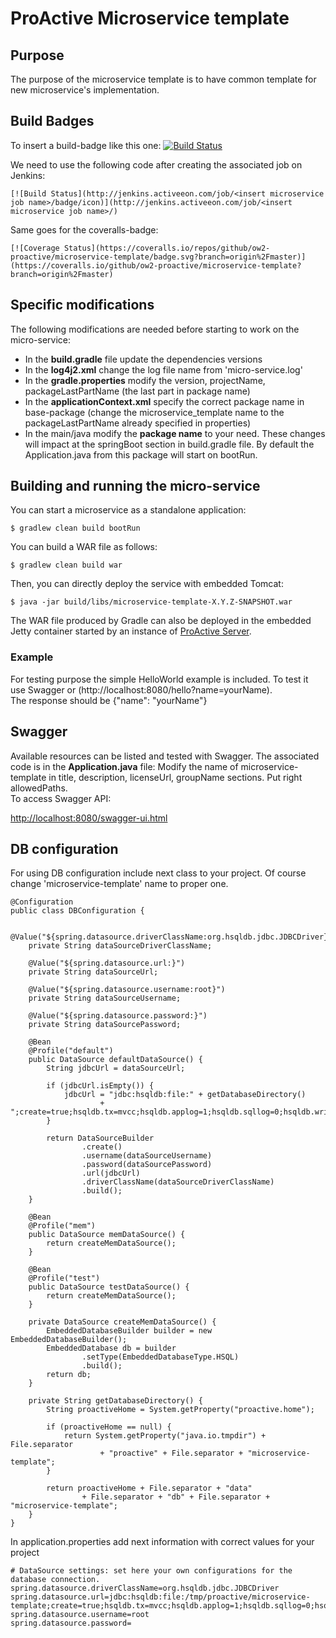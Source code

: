 # ProActive Microservice template

## Purpose

The purpose of the microservice template is to have common template for new microservice's implementation.

## Build Badges

To insert a build-badge like this one:
[![Build Status](http://jenkins.activeeon.com/job/scheduling/badge/icon)](http://jenkins.activeeon.com/job/scheduling/)

We need to use the following code after creating the associated job on Jenkins:
```
[![Build Status](http://jenkins.activeeon.com/job/<insert microservice job name>/badge/icon)](http://jenkins.activeeon.com/job/<insert microservice job name>/)
```

Same goes for the coveralls-badge:
```
[![Coverage Status](https://coveralls.io/repos/github/ow2-proactive/microservice-template/badge.svg?branch=origin%2Fmaster)](https://coveralls.io/github/ow2-proactive/microservice-template?branch=origin%2Fmaster)
```

## Specific modifications
The following modifications are needed before starting to work on the micro-service:
* In the **build.gradle** file update the dependencies versions
* In the **log4j2.xml** change the log file name from 'micro-service.log'
* In the **gradle.properties** modify the version, projectName, packageLastPartName (the last part in package name)
* In the **applicationContext.xml** specify the correct package name in base-package (change the microservice_template name to the packageLastPartName already specified in properties)
* In the main/java modify the **package name** to your need.
These changes will impact at the springBoot section in build.gradle file. By default the Application.java from this package will start on bootRun.

## Building and running the micro-service

You can start a microservice as a standalone application:
```
$ gradlew clean build bootRun
```

You can build a WAR file as follows:

```
$ gradlew clean build war
```

Then, you can directly deploy the service with embedded Tomcat:

```
$ java -jar build/libs/microservice-template-X.Y.Z-SNAPSHOT.war
```

The WAR file produced by Gradle can also be deployed in the embedded Jetty container started by an instance of [ProActive Server](https://github.com/ow2-proactive/scheduling).

### Example
For testing purpose the simple HelloWorld example is included. To test it use Swagger or (http://localhost:8080/hello?name=yourName).<br>
The response should be {"name": "yourName"}

## Swagger

Available resources can be listed and tested with Swagger. The associated code is in the **Application.java** file:
Modify the name of microservice-template in title, description, licenseUrl, groupName sections. Put right allowedPaths.<br>
To access Swagger API:

[http://localhost:8080/swagger-ui.html](http://localhost:8080/swagger-ui.html)

## DB configuration

For using DB configuration include next class to your project.
Of course change 'microservice-template' name to proper one.

```
@Configuration
public class DBConfiguration {

    @Value("${spring.datasource.driverClassName:org.hsqldb.jdbc.JDBCDriver}")
    private String dataSourceDriverClassName;

    @Value("${spring.datasource.url:}")
    private String dataSourceUrl;

    @Value("${spring.datasource.username:root}")
    private String dataSourceUsername;

    @Value("${spring.datasource.password:}")
    private String dataSourcePassword;

    @Bean
    @Profile("default")
    public DataSource defaultDataSource() {
        String jdbcUrl = dataSourceUrl;

        if (jdbcUrl.isEmpty()) {
            jdbcUrl = "jdbc:hsqldb:file:" + getDatabaseDirectory()
                    + ";create=true;hsqldb.tx=mvcc;hsqldb.applog=1;hsqldb.sqllog=0;hsqldb.write_delay=false";
        }

        return DataSourceBuilder
                .create()
                .username(dataSourceUsername)
                .password(dataSourcePassword)
                .url(jdbcUrl)
                .driverClassName(dataSourceDriverClassName)
                .build();
    }

    @Bean
    @Profile("mem")
    public DataSource memDataSource() {
        return createMemDataSource();
    }

    @Bean
    @Profile("test")
    public DataSource testDataSource() {
        return createMemDataSource();
    }

    private DataSource createMemDataSource() {
        EmbeddedDatabaseBuilder builder = new EmbeddedDatabaseBuilder();
        EmbeddedDatabase db = builder
                .setType(EmbeddedDatabaseType.HSQL)
                .build();
        return db;
    }

    private String getDatabaseDirectory() {
        String proactiveHome = System.getProperty("proactive.home");

        if (proactiveHome == null) {
            return System.getProperty("java.io.tmpdir") + File.separator
                    + "proactive" + File.separator + "microservice-template";
        }

        return proactiveHome + File.separator + "data"
                + File.separator + "db" + File.separator + "microservice-template";
    }
}
```

In application.properties add next information with correct values for your project

```
# DataSource settings: set here your own configurations for the database connection.
spring.datasource.driverClassName=org.hsqldb.jdbc.JDBCDriver
spring.datasource.url=jdbc:hsqldb:file:/tmp/proactive/microservice-template;create=true;hsqldb.tx=mvcc;hsqldb.applog=1;hsqldb.sqllog=0;hsqldb.write_delay=false
spring.datasource.username=root
spring.datasource.password=
```